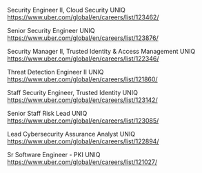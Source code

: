 Security Engineer II, Cloud Security UNIQ https://www.uber.com/global/en/careers/list/123462/

Senior Security Engineer UNIQ https://www.uber.com/global/en/careers/list/123876/

Security Manager II, Trusted Identity & Access Management UNIQ https://www.uber.com/global/en/careers/list/122346/

Threat Detection Engineer II UNIQ https://www.uber.com/global/en/careers/list/121860/

Staff Security Engineer, Trusted Identity UNIQ https://www.uber.com/global/en/careers/list/123142/

Senior Staff Risk Lead UNIQ https://www.uber.com/global/en/careers/list/123085/

Lead Cybersecurity Assurance Analyst UNIQ https://www.uber.com/global/en/careers/list/122894/

Sr Software Engineer - PKI UNIQ https://www.uber.com/global/en/careers/list/121027/

